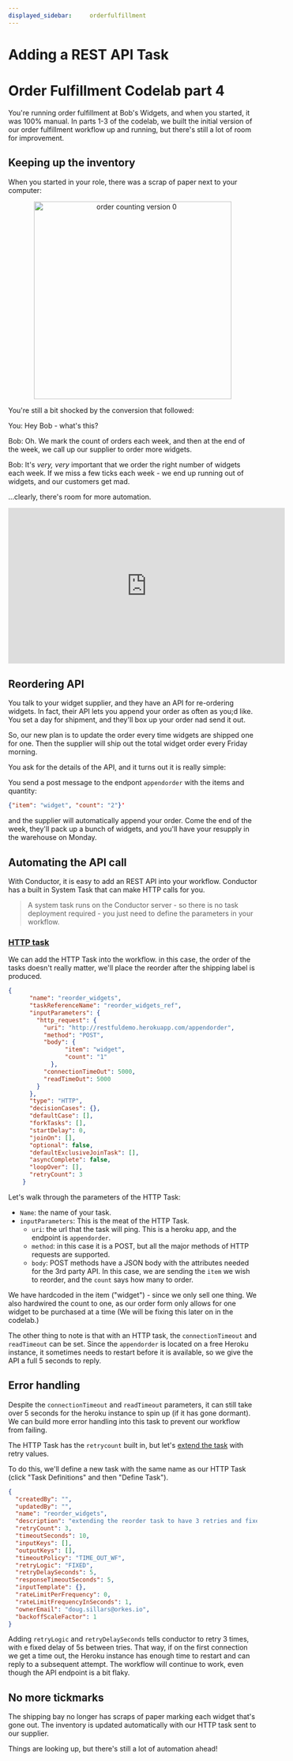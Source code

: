 ```yaml
---
displayed_sidebar:     orderfulfillment
---
```

# Adding a REST API Task
# Order Fulfillment Codelab part 4

You're running order fulfillment at Bob's Widgets, and when you started, it was 100% manual.  In parts 1-3 of the codelab, we built the initial version of our order fulfillment workflow up and running, but there's still a lot of room for improvement.

## Keeping up the inventory

When you started in your role, there was a scrap of paper next to your computer:

<p align="center"><img src="/content/img/codelab/of4_orders.jpg" alt="order counting version 0" width="400" style={{paddingBottom: 40, paddingTop: 40}} /></p>

You're still a bit shocked by the conversion that followed:

You: Hey Bob - what's this?

Bob: Oh. We mark the count of orders each week, and then at the end of the week, we call up our supplier to order more widgets.

Bob: It's *very, very* important that we order the right number of widgets each week.  If we miss a few ticks each week - we end up running out of widgets, and our customers get mad.

...clearly, there's room for more automation.


<p align="center"><iframe width="560" height="315" src="https://www.youtube.com/embed/vFpBDmId8KU" title="YouTube video player" frameborder="0" allow="accelerometer; autoplay; clipboard-write; encrypted-media; gyroscope; picture-in-picture" allowfullscreen></iframe></p>

## Reordering API

You talk to your widget supplier, and they have an API for re-ordering widgets.  In fact, their API lets you append your order as often as you;d like.  You set a day for shipment, and they'll box up your order nad send it out.  

So, our new plan is to update the order every time widgets are shipped one for one.  Then the supplier will ship out the total widget order every Friday morning.

You ask for the details of the API, and it turns out it is really simple:

You send a post message to the endpont ```appendorder``` with the items and quantity:

```json
{"item": "widget", "count": "2"}'
```

and the supplier will automatically append your order.  Come the end of the week, they'll pack up a bunch of widgets, and you'll have your resupply in the warehouse on Monday.

## Automating the API call

With Conductor, it is easy to add an REST API into your workflow.  Conductor has a built in System Task that can make HTTP calls for you.  

> A system task runs on the Conductor server - so there is no task deployment required - you just need to define the parameters in your workflow.

### [HTTP task](https://orkes.io/content/docs/reference-docs/system-tasks/http-task) 

We can add the HTTP Task into the workflow.  in this case, the order of the tasks doesn't really matter, we'll place the reorder after the shipping label is produced.

```JSON
{
      "name": "reorder_widgets",
      "taskReferenceName": "reorder_widgets_ref",
      "inputParameters": {
        "http_request": {
          "uri": "http://restfuldemo.herokuapp.com/appendorder",
          "method": "POST",
          "body": {
                "item": "widget",
                "count": "1"
            },
          "connectionTimeOut": 5000,
          "readTimeOut": 5000
        }
      },
      "type": "HTTP",
      "decisionCases": {},
      "defaultCase": [],
      "forkTasks": [],
      "startDelay": 0,
      "joinOn": [],
      "optional": false,
      "defaultExclusiveJoinTask": [],
      "asyncComplete": false,
      "loopOver": [],
      "retryCount": 3
    }
```
Let's walk through the parameters of the HTTP Task:

* ```Name```: the name of your task.
* ```inputParameters```: This is the meat of the HTTP Task.
  * ```uri```: the url that the task will ping.  This is a heroku app, and the endpoint is ```appendorder```.
  * ```method```: in this case it is a POST, but all the major methods of HTTP requests are supported.
  * ```body```: POST methods have a JSON body with the attributes needed for the 3rd party API.  In this case, we are sending the ```item``` we wish to reorder, and the ```count``` says how many to order.

We have hardcoded in the item ("widget") - since we only sell one thing.  We also hardwired the count to one, as our order form only allows for one widget to be purchased at a time (We will be fixing this later on in the codelab.)

The other thing to note is that with an HTTP task, the ```connectionTimeout``` and ```readTimeout``` can be set. Since the ```appendorder``` is located on a free Heroku instance, it sometimes needs to restart before it is available, so we give the API a full 5 seconds to reply.

## Error handling

Despite the ```connectionTimeout``` and ```readTimeout``` parameters, it can still take over 5 seconds for the heroku instance to spin up (if it has gone dormant).  We can build more error handling into this task to prevent our workflow from failing.

The HTTP Task has the ```retrycount``` built in, but let's [extend the task](/content/docs/how-tos/Tasks/extending-system-tasks) with retry values.

To do this, we'll define a new task with the same name as our HTTP Task (click "Task Definitions"  and then "Define Task").

```JSON
{
  "createdBy": "",
  "updatedBy": "",
  "name": "reorder_widgets",
  "description": "extending the reorder task to have 3 retries and fixed delay",
  "retryCount": 3,
  "timeoutSeconds": 10,
  "inputKeys": [],
  "outputKeys": [],
  "timeoutPolicy": "TIME_OUT_WF",
  "retryLogic": "FIXED",
  "retryDelaySeconds": 5,
  "responseTimeoutSeconds": 5,
  "inputTemplate": {},
  "rateLimitPerFrequency": 0,
  "rateLimitFrequencyInSeconds": 1,
  "ownerEmail": "doug.sillars@orkes.io",
  "backoffScaleFactor": 1
}
```

Adding ```retryLogic``` and ```retryDelaySeconds``` tells conductor to retry 3 times, with e fixed delay of 5s between tries.  That way, if on the first connection we get a time out, the Heroku instance has enough time to restart and can reply to a subsequent attempt.  The workflow will continue to work, even though the API endpoint is a bit flaky.

## No more tickmarks

The shipping bay no longer has scraps of paper marking each widget that's gone out.  The inventory is updated automatically with our HTTP task sent to our supplier.

Things are looking up, but there's still a lot of automation ahead!

